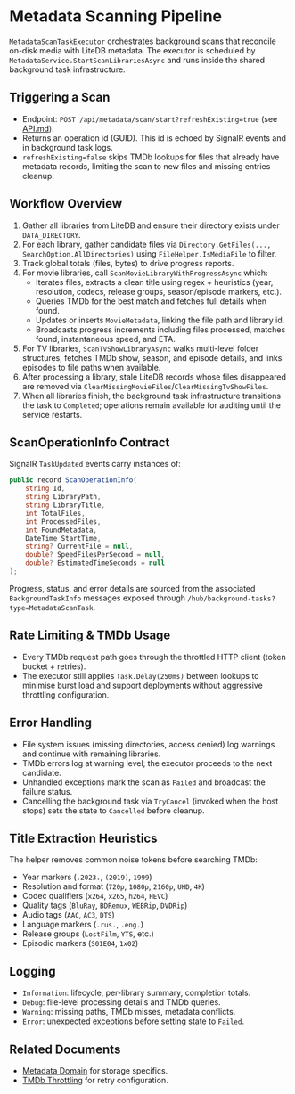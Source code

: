# Metadata Scanning Pipeline

`MetadataScanTaskExecutor` orchestrates background scans that reconcile on-disk media with LiteDB metadata. The executor is scheduled by `MetadataService.StartScanLibrariesAsync` and runs inside the shared background task infrastructure.

## Triggering a Scan
- Endpoint: `POST /api/metadata/scan/start?refreshExisting=true` (see [API.md](../API.md)).
- Returns an operation id (GUID). This id is echoed by SignalR events and in background task logs.
- `refreshExisting=false` skips TMDb lookups for files that already have metadata records, limiting the scan to new files and missing entries cleanup.

## Workflow Overview
1. Gather all libraries from LiteDB and ensure their directory exists under `DATA_DIRECTORY`.
2. For each library, gather candidate files via `Directory.GetFiles(..., SearchOption.AllDirectories)` using `FileHelper.IsMediaFile` to filter.
3. Track global totals (files, bytes) to drive progress reports.
4. For movie libraries, call `ScanMovieLibraryWithProgressAsync` which:
   - Iterates files, extracts a clean title using regex + heuristics (year, resolution, codecs, release groups, season/episode markers, etc.).
   - Queries TMDb for the best match and fetches full details when found.
   - Updates or inserts `MovieMetadata`, linking the file path and library id.
   - Broadcasts progress increments including files processed, matches found, instantaneous speed, and ETA.
5. For TV libraries, `ScanTVShowLibraryAsync` walks multi-level folder structures, fetches TMDb show, season, and episode details, and links episodes to file paths when available.
6. After processing a library, stale LiteDB records whose files disappeared are removed via `ClearMissingMovieFiles`/`ClearMissingTvShowFiles`.
7. When all libraries finish, the background task infrastructure transitions the task to `Completed`; operations remain available for auditing until the service restarts.

## ScanOperationInfo Contract
SignalR `TaskUpdated` events carry instances of:
```csharp
public record ScanOperationInfo(
    string Id,
    string LibraryPath,
    string LibraryTitle,
    int TotalFiles,
    int ProcessedFiles,
    int FoundMetadata,
    DateTime StartTime,
    string? CurrentFile = null,
    double? SpeedFilesPerSecond = null,
    double? EstimatedTimeSeconds = null
);
```
Progress, status, and error details are sourced from the associated `BackgroundTaskInfo` messages exposed through `/hub/background-tasks?type=MetadataScanTask`.

## Rate Limiting & TMDb Usage
- Every TMDb request path goes through the throttled HTTP client (token bucket + retries).
- The executor still applies `Task.Delay(250ms)` between lookups to minimise burst load and support deployments without aggressive throttling configuration.

## Error Handling
- File system issues (missing directories, access denied) log warnings and continue with remaining libraries.
- TMDb errors log at warning level; the executor proceeds to the next candidate.
- Unhandled exceptions mark the scan as `Failed` and broadcast the failure status.
- Cancelling the background task via `TryCancel` (invoked when the host stops) sets the state to `Cancelled` before cleanup.

## Title Extraction Heuristics
The helper removes common noise tokens before searching TMDb:
- Year markers (`.2023.`, `(2019)`, `1999`)
- Resolution and format (`720p`, `1080p`, `2160p`, `UHD`, `4K`)
- Codec qualifiers (`x264`, `x265`, `h264`, `HEVC`)
- Quality tags (`BluRay`, `BDRemux`, `WEBRip`, `DVDRip`)
- Audio tags (`AAC`, `AC3`, `DTS`)
- Language markers (`.rus.`, `.eng.`)
- Release groups (`LostFilm`, `YTS`, etc.)
- Episodic markers (`S01E04`, `1x02`)

## Logging
- `Information`: lifecycle, per-library summary, completion totals.
- `Debug`: file-level processing details and TMDb queries.
- `Warning`: missing paths, TMDb misses, metadata conflicts.
- `Error`: unexpected exceptions before setting state to `Failed`.

## Related Documents
- [Metadata Domain](metadata.md) for storage specifics.
- [TMDb Throttling](tmdb-throttling.md) for retry configuration.
